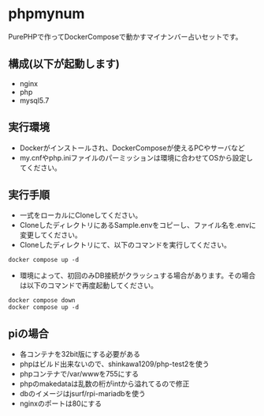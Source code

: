 # phpmynum
PurePHPで作ってDockerComposeで動かすマイナンバー占いセットです。
## 構成(以下が起動します)
- nginx
- php
- mysql5.7
## 実行環境
- Dockerがインストールされ、DockerComposeが使えるPCやサーバなど
- my.cnfやphp.iniファイルのパーミッションは環境に合わせてOSから設定してください。
## 実行手順
- 一式をローカルにCloneしてください。
- CloneしたディレクトリにあるSample.envをコピーし、ファイル名を.envに変更してください。
- Cloneしたディレクトリにて、以下のコマンドを実行してください。
```
docker compose up -d
```
- 環境によって、初回のみDB接続がクラッシュする場合があります。その場合は以下のコマンドで再度起動してください。
```
docker compose down
docker compose up -d
```

## piの場合
- 各コンテナを32bit版にする必要がある
- phpはビルド出来ないので、shinkawa1209/php-test2を使う
- phpコンテナで/var/wwwを755にする
- phpのmakedataは乱数の桁がintから溢れてるので修正
- dbのイメージはjsurf/rpi-mariadbを使う
- nginxのポートは80にする